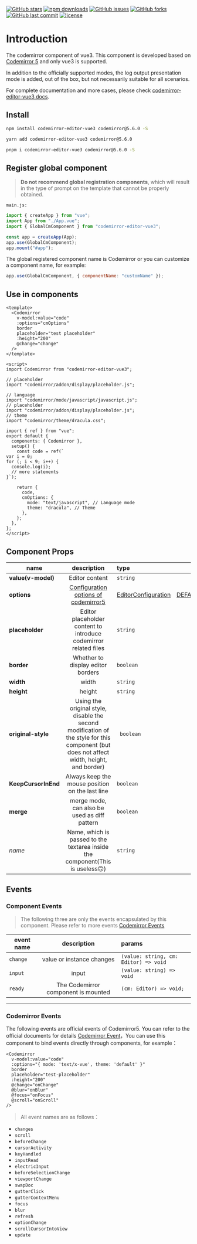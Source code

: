 [![GitHub stars](https://img.shields.io/github/stars/RennCheung/codemirror-editor-vue3)](https://github.com/RennCheung/codemirror-editor-vue3/stargazers)
[![npm downloads](https://img.shields.io/npm/dt/codemirror-editor-vue3)](https://github.com/RennCheung/codemirror-editor-vue3)
[![GitHub issues](https://img.shields.io/github/issues/RennCheung/codemirror-editor-vue3)](https://github.com/RennCheung/codemirror-editor-vue3/issues)
[![GitHub forks](https://img.shields.io/github/forks/RennCheung/codemirror-editor-vue3)](https://github.com/RennCheung/codemirror-editor-vue3/network)
[![GitHub last commit](https://img.shields.io/github/last-commit/RennCheung/codemirror-editor-vue3)](https://github.com/RennCheung/codemirror-editor-vue3)
[![license](https://img.shields.io/github/license/RennCheung/codemirror-editor-vue3)](https://github.com/RennCheung/codemirror-editor-vue3)

# Introduction

The codemirror component of vue3. This component is developed based on [Codemirror 5](http://codemirror.net/5/) and only vue3 is supported. 

In addition to the officially supported modes, the log output presentation mode is added, out of the box, but not necessarily suitable for all scenarios.

For complete documentation and more cases, please check [codemirror-editor-vue3 docs](https://renncheung.github.io/codemirror-editor-vue3/en/guide/getting-started).

## Install

```bash
npm install codemirror-editor-vue3 codemirror@5.6.0 -S
```

```bash
yarn add codemirror-editor-vue3 codemirror@5.6.0
```

```bash
pnpm i codemirror-editor-vue3 codemirror@5.6.0 -S
```

## Register global component

> **Do not recommend global registration components**, which will result in the type of prompt on the template that cannot be properly obtained.

`main.js:`

```js
import { createApp } from "vue";
import App from "./App.vue";
import { GlobalCmComponent } from "codemirror-editor-vue3";

const app = createApp(App);
app.use(GlobalCmComponent);
app.mount("#app");
```

The global registered component name is Codemirror or you can customize a component name, for example:

```js
app.use(GlobalCmComponent, { componentName: "customName" });
```

## Use in components

```vue
<template>
  <Codemirror
    v-model:value="code"
    :options="cmOptions"
    border
    placeholder="test placeholder"
    :height="200"
    @change="change"
  />
</template>

<script>
import Codemirror from "codemirror-editor-vue3";

// placeholder
import "codemirror/addon/display/placeholder.js";

// language
import "codemirror/mode/javascript/javascript.js";
// placeholder
import "codemirror/addon/display/placeholder.js";
// theme
import "codemirror/theme/dracula.css";

import { ref } from "vue";
export default {
  components: { Codemirror },
  setup() {
    const code = ref(`
var i = 0;
for (; i < 9; i++) {
  console.log(i);
  // more statements
}`);

    return {
      code,
      cmOptions: {
        mode: "text/javascript", // Language mode
        theme: "dracula", // Theme
      },
    };
  },
};
</script>
```

## Component Props

[cm_config_url]: https://codemirror.net/doc/manual.html#config
[cm_editor_type_url]: https://codemirror.net/doc/manual.html#config
[default_options_url]: https://github.com/RennCheung/codemirror-editor-vue3/blob/main/packages/src/config/index.ts#L68

| name              |                            description                            | type                         |                 default                 | 
| ----------------- | :--------------------------------------------------------: | :--------------------------- | :------------------------------------: | 
| **value(v-model)**  |                         Editor content                         | `string`                     |                   ""                   |  
| **options**         |            [Configuration options of codemirror5][cm_config_url]            | [EditorConfiguration][cm_editor_type_url] | [DEFAULT_OPTIONS][default_options_url] |  
| **placeholder**     |         Editor placeholder content to introduce codemirror related files         | `string`                     |                   ""                    | 
| **border**          |                         Whether to display editor borders                         | `boolean`                    |                `false`                 | 
| **width**           |                   width               | `string`                     |                `100%  `                | 
| **height**          |                         height                         | `string`                     |                `100%  `                | 
| **original-style**  | Using the original style, disable the second modification of the style for this component (but does not affect width, height, and border) | ` boolean`                   |                `false`                 | 
| **KeepCursorInEnd** |      Always keep the mouse position on the last line      | `boolean`                    |                `false`                 | 
| **merge**           |                         merge mode, can also be used as diff pattern                      | `boolean`                    |                `false`                 | 
| *name*            |             Name, which is passed to the textarea inside the component(This is useless🙃)            | `string`                     |          -           | 


## Events
### Component Events
> The following three are only the events encapsulated by this component. Please refer to more events [Codemirror Events](./events#codemirror-events)

| event name |          description           | params                              |
| -------- | :---------------------: | :------------------------------------ |
| `change` |   value or instance changes    | `(value: string, cm: Editor) => void` |
| `input`  |          input          | `(value: string) => void`             |
| `ready`  | The Codemirror component is mounted | `(cm: Editor) => void;`               |

---

### Codemirror Events

The following events are official events of Codemirror5. You can refer to the official documents for details [Codemirror Event](https://codemirror.net/doc/manual.html#events)，You can use this component to bind events directly through components, for example：

```vue {8-10}
<Codemirror
  v-model:value="code"
  :options="{ mode: 'text/x-vue', theme: 'default' }"
  border
  placeholder="test-placeholder"
  :height="200"
  @change="onChange"
  @blur="onBlur"
  @focus="onFocus"
  @scroll="onScroll"
/>
```

> All event names are as follows：

- `changes`
- `scroll`
- `beforeChange`
- `cursorActivity`
- `keyHandled`
- `inputRead`
- `electricInput`
- `beforeSelectionChange`
- `viewportChange`
- `swapDoc`
- `gutterClick`
- `gutterContextMenu`
- `focus`
- `blur`
- `refresh`
- `optionChange`
- `scrollCursorIntoView`
- `update`

